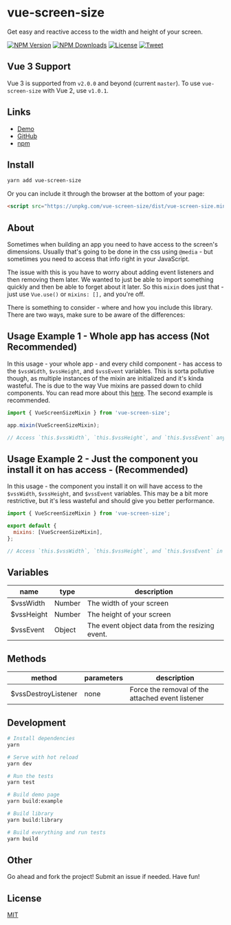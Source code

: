 # vue-screen-size

Get easy and reactive access to the width and height of your screen.

<p align="left">
  <a href="https://www.npmjs.com/package/vue-screen-size"><img src="https://img.shields.io/npm/v/vue-screen-size.svg" alt="NPM Version"></a>
  <a href="https://www.npmjs.com/package/vue-screen-size"><img src="https://img.shields.io/npm/dm/vue-screen-size.svg" alt="NPM Downloads"></a>
  <a href="http://opensource.org/licenses/MIT"><img src="https://img.shields.io/badge/license-MIT-blue.svg" alt="License"></a>
  <a href="https://twitter.com/intent/tweet?url=https%3A%2F%2Fgithub.com%2Fjohndatserakis%2Fvue-screen-size&text=Check%20out%20vue-screen-size%20on%20GitHub&via=johndatserakis">
  <img src="https://img.shields.io/twitter/url/https/github.com/johndatserakis/vue-screen-size.svg?style=social" alt="Tweet"></a>
</p>

## Vue 3 Support

Vue 3 is supported from `v2.0.0` and beyond (current `master`). To use `vue-screen-size` with Vue 2, use `v1.0.1`.

## Links

- [Demo](https://johndatserakis.github.io/vue-screen-size/)
- [GitHub](https://github.com/johndatserakis/vue-screen-size)
- [npm](https://www.npmjs.com/package/vue-screen-size)

## Install

```bash
yarn add vue-screen-size
```

Or you can include it through the browser at the bottom of your page:

```html
<script src="https://unpkg.com/vue-screen-size/dist/vue-screen-size.min.js"></script>
```

## About

Sometimes when building an app you need to have access to the screen's dimensions. Usually that's going to be done in the css using `@media` - but sometimes you need to access that info right in your JavaScript.

The issue with this is you have to worry about adding event listeners and then removing them later. We wanted to just be able to import something quickly and then be able to forget about it later. So this `mixin` does just that - just use `Vue.use()` or `mixins: [],` and you're off.

There is something to consider - where and how you include this library. There are two ways, make sure to be aware of the differences:

## Usage Example 1 - Whole app has access (Not Recommended)

In this usage - your whole app - and every child component - has access to the `$vssWidth`, `$vssHeight`, and `$vssEvent` variables. This is sorta pollutive though, as multiple instances of the mixin are initialized and it's kinda wasteful. The is due to the way Vue mixins are passed down to child components. You can read more about this [here](https://vuejs.org/v2/guide/mixins.html#Global-Mixin). The second example is recommended.

```javascript
import { VueScreenSizeMixin } from 'vue-screen-size';

app.mixin(VueScreenSizeMixin);

// Access `this.$vssWidth`, `this.$vssHeight`, and `this.$vssEvent` anywhere in your app.
```

## Usage Example 2 - Just the component you install it on has access - (Recommended)

In this usage - the component you install it on will have access to the `$vssWidth`, `$vssHeight`, and `$vssEvent` variables. This may be a bit more restrictive, but it's less wasteful and should give you better performance.

```javascript
import { VueScreenSizeMixin } from 'vue-screen-size';

export default {
  mixins: [VueScreenSizeMixin],
};

// Access `this.$vssWidth`, `this.$vssHeight`, and `this.$vssEvent` in your component.
```

## Variables

| name       | type   | description                                    |
| ---------- | ------ | ---------------------------------------------- |
| $vssWidth  | Number | The width of your screen                       |
| $vssHeight | Number | The height of your screen                      |
| $vssEvent  | Object | The event object data from the resizing event. |

## Methods

| method              | parameters | description                                      |
| ------------------- | ---------- | ------------------------------------------------ |
| $vssDestroyListener | none       | Force the removal of the attached event listener |

## Development

```bash
# Install dependencies
yarn

# Serve with hot reload
yarn dev

# Run the tests
yarn test

# Build demo page
yarn build:example

# Build library
yarn build:library

# Build everything and run tests
yarn build
```

## Other

Go ahead and fork the project! Submit an issue if needed. Have fun!

## License

[MIT](http://opensource.org/licenses/MIT)
